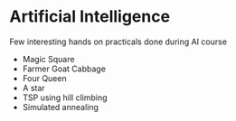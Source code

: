 # Artificial Intelligence

Few interesting hands on practicals done during AI course

  - Magic Square
  - Farmer Goat Cabbage
  - Four Queen
  - A star
  - TSP using hill climbing
  - Simulated annealing
